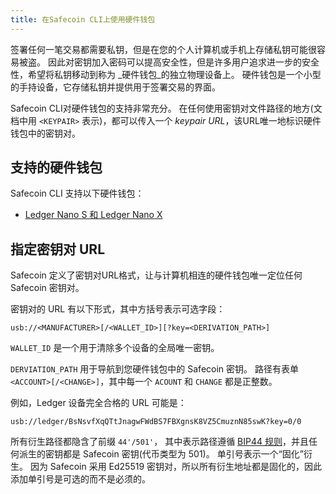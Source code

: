 ```yaml
---
title: 在Safecoin CLI上使用硬件钱包
---
```


签署任何一笔交易都需要私钥，但是在您的个人计算机或手机上存储私钥可能很容易被盗。 因此对密钥加入密码可以提高安全性，但是许多用户追求进一步的安全性，希望将私钥移动到称为 _硬件钱包_的独立物理设备上。 硬件钱包是一个小型的手持设备，它存储私钥并提供用于签署交易的界面。

Safecoin CLI对硬件钱包的支持非常充分。 在任何使用密钥对文件路径的地方(文档中用 `<KEYPAIR>` 表示)，都可以传入一个 _keypair URL_，该URL唯一地标识硬件钱包中的密钥对。

## 支持的硬件钱包

Safecoin CLI 支持以下硬件钱包：

- [Ledger Nano S 和 Ledger Nano X](hardware-wallets/ledger.md)

## 指定密钥对 URL

Safecoin 定义了密钥对URL格式，让与计算机相连的硬件钱包唯一定位任何 Safecoin 密钥对。

密钥对的 URL 有以下形式，其中方括号表示可选字段：

```text
usb://<MANUFACTURER>[/<WALLET_ID>][?key=<DERIVATION_PATH>]
```

`WALLET_ID` 是一个用于清除多个设备的全局唯一密钥。

`DERVIATION_PATH` 用于导航到您硬件钱包中的 Safecoin 密钥。 路径有表单 `<ACCOUNT>[/<CHANGE>]`，其中每一个 `ACOUNT` 和 `CHANGE` 都是正整数。

例如，Ledger 设备完全合格的 URL 可能是：

```text
usb://ledger/BsNsvfXqQTtJnagwFWdBS7FBXgnsK8VZ5CmuznN85swK?key=0/0
```

所有衍生路径都隐含了前缀 `44'/501'`， 其中表示路径遵循 [BIP44 规则](https://github.com/bitcoin/bips/blob/master/bip-0044.mediawiki)，并且任何派生的密钥都是 Safecoin 密钥(代币类型为 501)。 单引号表示一个“固化”衍生。 因为 Safecoin 采用 Ed25519 密钥对，所以所有衍生地址都是固化的，因此添加单引号是可选的而不是必须的。
